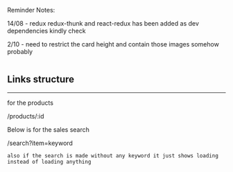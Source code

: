Reminder Notes:

14/08 - redux redux-thunk and react-redux has been added as dev dependencies kindly check

2/10 - need to restrict the card height and contain those images somehow probably

```

```

## Links structure

---

for the products

/products/:id

Below is for the sales search

/search?item=keyword

```
also if the search is made without any keyword it just shows loading instead of loading anything
```
